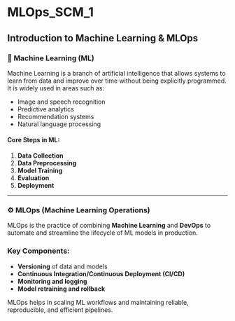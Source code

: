 # MLOps_SCM_1

## Introduction to Machine Learning & MLOps

### 🧠 Machine Learning (ML)


Machine Learning is a branch of artificial intelligence that allows systems to learn from data and improve over time without being explicitly programmed. It is widely used in areas such as:

- Image and speech recognition
- Predictive analytics
- Recommendation systems
- Natural language processing


#### Core Steps in ML:

1. **Data Collection**
2. **Data Preprocessing**
3. **Model Training**
4. **Evaluation**
5. **Deployment**

---


### ⚙️ MLOps (Machine Learning Operations)

MLOps is the practice of combining **Machine Learning** and **DevOps** to automate and streamline the lifecycle of ML models in production.

### Key Components:

- **Versioning** of data and models
- **Continuous Integration/Continuous Deployment (CI/CD)**
- **Monitoring and logging**
- **Model retraining and rollback**

MLOps helps in scaling ML workflows and maintaining reliable, reproducible, and efficient pipelines.
